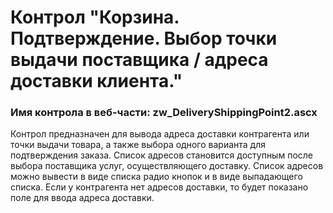 ﻿---
description: 2.6.0.0
---
# Контрол "Корзина. Подтверждение. Выбор точки выдачи поставщика / адреса доставки клиента."
### Имя контрола в веб-части: zw_DeliveryShippingPoint2.ascx
Контрол предназначен для вывода адреса доставки контрагента или точки выдачи товара, а также выбора одного варианта для подтверждения заказа.
Список адресов становится доступным после выбора поставщика услуг, осуществляющего доставку.
Список адресов можно вывести в виде списка радио кнопок и в виде выпадающего списка.
Если у контрагента нет адресов доставки, то будет показано поле для ввода адреса доставки. 
